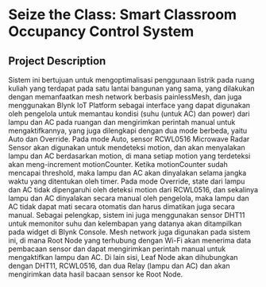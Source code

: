 # Seize the Class: Smart Classroom Occupancy Control System

## Project Description
Sistem ini bertujuan untuk mengoptimalisasi penggunaan listrik pada ruang kuliah yang terdapat pada satu lantai bangunan yang sama, yang dilakukan dengan memanfaatkan mesh network berbasis painlessMesh, dan juga menggunakan Blynk IoT Platform sebagai interface yang dapat digunakan oleh pengelola untuk memantau kondisi (suhu (untuk AC) dan power) dari lampu dan AC pada ruangan dan mengirimkan perintah manual untuk mengaktifkannya, yang juga dilengkapi dengan dua mode berbeda, yaitu Auto dan Override. Pada mode Auto, sensor RCWL0516 Microwave Radar Sensor akan digunakan untuk mendeteksi motion, dan akan menyalakan lampu dan AC berdasarkan motion, di mana setiap motion yang terdeteksi akan meng-increment motionCounter. Ketika motionCounter sudah mencapai threshold, maka lampu dan AC akan dinyalakan selama jangka waktu yang ditentukan oleh timer. Pada mode Override, state dari lampu dan AC tidak dipengaruhi oleh deteksi motion dari RCWL0516, dan sekalinya lampu dan AC dinyalakan secara manual oleh pengelola, maka lampu dan AC tidak dapat mati secara otomatis dan harus dimatikan juga secara manual. Sebagai pelengkap, sistem ini juga menggunakan sensor DHT11 untuk memonitor suhu dan kelembapan yang datanya akan ditampilkan pada widget di Blynk Console. Mesh network juga digunakan pada sistem ini, di mana Root Node yang terhubung dengan Wi-Fi akan menerima data pembacaan sensor dan dapat mengirimkan perintah manual untuk mengaktifkan lampu dan AC. Di lain sisi, Leaf Node akan dihubungkan dengan DHT11, RCWL0516, dan dua Relay (lampu dan AC) dan akan mengirimkan data hasil bacaan sensor ke Root Node. 
